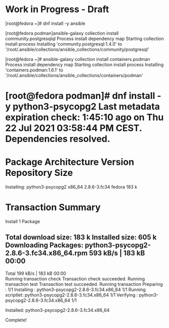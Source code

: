 # Work in Progress - Draft


[root@fedora ~]# dnf install -y ansible


[root@fedora podman]ansible-galaxy collection install community.postgresqlql
Process install dependency map
Starting collection install process
Installing 'community.postgresql:1.4.0' to '/root/.ansible/collections/ansible_collections/community/postgresql'

[root@fedora ~]# ansible-galaxy collection install containers.podman
Process install dependency map
Starting collection install process
Installing 'containers.podman:1.6.1' to '/root/.ansible/collections/ansible_collections/containers/podman'

[root@fedora podman]# dnf install -y python3-psycopg2
Last metadata expiration check: 1:45:10 ago on Thu 22 Jul 2021 03:58:44 PM CEST.
Dependencies resolved.
=============================================================================================================================================================================
 Package                                        Architecture                         Version                                      Repository                            Size
=============================================================================================================================================================================
Installing:
 python3-psycopg2                               x86_64                               2.8.6-3.fc34                                 fedora                               183 k

Transaction Summary
=============================================================================================================================================================================
Install  1 Package

Total download size: 183 k
Installed size: 605 k
Downloading Packages:
python3-psycopg2-2.8.6-3.fc34.x86_64.rpm                                                                                                     593 kB/s | 183 kB     00:00    
-----------------------------------------------------------------------------------------------------------------------------------------------------------------------------
Total                                                                                                                                        199 kB/s | 183 kB     00:00     
Running transaction check
Transaction check succeeded.
Running transaction test
Transaction test succeeded.
Running transaction
  Preparing        :                                                                                                                                                     1/1 
  Installing       : python3-psycopg2-2.8.6-3.fc34.x86_64                                                                                                                1/1 
  Running scriptlet: python3-psycopg2-2.8.6-3.fc34.x86_64                                                                                                                1/1 
  Verifying        : python3-psycopg2-2.8.6-3.fc34.x86_64                                                                                                                1/1 

Installed:
  python3-psycopg2-2.8.6-3.fc34.x86_64                                                                                                                                       

Complete!








